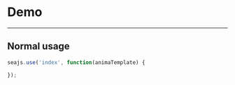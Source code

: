 # Demo

---

## Normal usage

````javascript
seajs.use('index', function(animaTemplate) {

});
````
